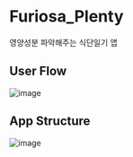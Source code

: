 # Furiosa_Plenty
영양성분 파악해주는 식단일기 앱

## User Flow
![image](https://github.com/Lim-YongKwan/Furiosa_Plenty/assets/96565110/94b53c57-2086-4250-b730-782826298a73)

## App Structure
![image](https://github.com/Lim-YongKwan/Furiosa_Plenty/assets/96565110/023c79d6-e116-4cfd-b9c1-58219f630732)
